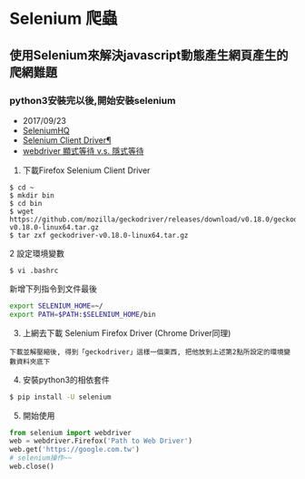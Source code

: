 # Selenium 爬蟲

## 使用Selenium來解決javascript動態產生網頁產生的爬網難題

### python3安裝完以後,開始安裝selenium
- 2017/09/23
- [SeleniumHQ](http://www.seleniumhq.org/)
- [Selenium Client Driver¶](https://seleniumhq.github.io/selenium/docs/api/py/)
- [webdriver 顯式等待 v.s. 隱式等待](https://selenium-python-zh.readthedocs.io/en/latest/waits.html)


1. 下載Firefox Selenium Client Driver
```
$ cd ~
$ mkdir bin
$ cd bin
$ wget https://github.com/mozilla/geckodriver/releases/download/v0.18.0/geckodriver-v0.18.0-linux64.tar.gz
$ tar zxf geckodriver-v0.18.0-linux64.tar.gz
```
2 設定環境變數
```
$ vi .bashrc
```

新增下列指令到文件最後
```sh
export SELENIUM_HOME=~/
export PATH=$PATH:$SELENIUM_HOME/bin
```

3. 上網去下載 Selenium Firefox Driver (Chrome Driver同理)

```
下載並解壓縮後, 得到「geckodriver」這樣一個東西, 把他放到上述第2點所設定的環境變數資料夾底下
```

4. 安裝python3的相依套件
```sh
$ pip install -U selenium
```


5. 開始使用
```python
from selenium import webdriver
web = webdriver.Firefox('Path to Web Driver')
web.get('https://google.com.tw')
# selenium操作~~
web.close()
```
